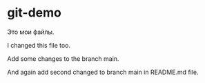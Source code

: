 # git-demo
Это мои файлы.

I changed this file too.

Add some changes to the branch main.

And again add second changed to branch main in README.md file.